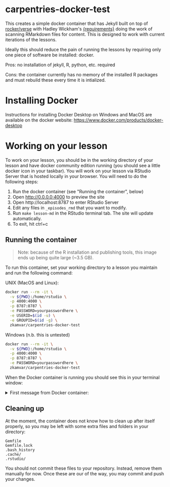 # carpentries-docker-test

This creates a simple docker container that has Jekyll built on top of 
[rocker/verse] with Hadley Wickham's [{requirements}] doing the work of
scanning RMarkdown files for content. This is designed to work with current
iterations of the lessons.

Ideally this should reduce the pain of running the lessons by requiring only
one piece of software be installed: docker.

Pros: no installation of jekyll, R, python, etc. required

Cons: the container currently has no memory of the installed R packages and must
rebuild these every time it is intialized. 

# Installing Docker

Instructions for installing Docker Desktop on Windows and MacOS are available
on the docker website: <https://www.docker.com/products/docker-desktop>

# Working on your lesson

To work on your lesson, you should be in the working directory of your lesson 
and have docker community edition running (you should see a little docker icon
in your taskbar). You will work on your lesson via RStudio Server that is hosted
locally in your browser. You will need to do the following steps:

1. Run the docker container (see "Running the container", below)
2. Open http://0.0.0.0:4000 to preview the site
3. Open http://localhost:8787 to enter RStudio Server
4. Edit any files in `_episodes_rmd` that you want to modify.
5. Run `make lesson-md` in the RStudio terminal tab. The site will update
   automatically.
6. To exit, hit ctrl+c

## Running the container

> Note: because of the R installation and publishing tools, this image ends up 
> being quite large (~3.5 GB).

To run this container, set your working directory to a lesson you maintain and
run the following command:

UNIX (MacOS and Linux):

```sh
docker run --rm -it \
  -v ${PWD}:/home/rstudio \
  -p 4000:4000 \
  -p 8787:8787 \
  -e PASSWORD=yourpasswordhere \
  -e USERID=$(id -u) \
  -e GROUPID=$(id -g) \
  zkamvar/carpentries-docker-test
```

Windows (n.b. this is untested)

```sh
docker run --rm -it \
  -v ${PWD}:/home/rstudio \
  -p 4000:4000 \
  -p 8787:8787 \
  -e PASSWORD=yourpasswordhere \
  zkamvar/carpentries-docker-test
```

When the Docker container is running you should see this in your terminal window:


<details>

<summary>First message from Docker container:</summary>

```sh
This is the alpha test of The Carpentries Lesson Template docker image.
Please let us know if you find any issues.

-----------------------------------------------------------------------------------
 Navigate your browser to http://localhost:8787 to open an RStudio sesssion.
 Navigate a separate browser tab to http://0.0.0.0:4000 to preview the site.

 Username: rstudio
 Password: yourpasswordhere

Once you are in RStudio in your browser, edit any of the files in `_episodes_rmd/`
and then run `make lesson-md` in the Terminal tab to render the lessons. The
website will update automatically
-----------------------------------------------------------------------------------

When you are finished, close the browser windows and use ctrl+c to exit
this session. You should

[s6-init] making user provided files available at /var/run/s6/etc...exited 0.
[s6-init] ensuring user provided files have correct perms...exited 0.
[fix-attrs.d] applying ownership & permissions fixes...
[fix-attrs.d] done.
[cont-init.d] executing container initialization scripts...
[cont-init.d] add: executing... 
Nothing additional to add
[cont-init.d] add: exited 0.
[cont-init.d] userconf: executing... 
deleting user rstudio
creating new rstudio with UID 1001
useradd: warning: the home directory already exists.
Not copying any file from skel directory into it.
mkdir: cannot create directory ‘/home/rstudio’: File exists
Modifying primary group rstudio
Primary group ID is now custom_group 1001
[cont-init.d] userconf: exited 0.
[cont-init.d] done.
[services.d] starting services
[services.d] done.
Configuration file: /home/rstudio/_config.yml
            Source: /home/rstudio
       Destination: /home/rstudio/_site
 Incremental build: disabled. Enable with --incremental
      Generating... 
                    done in 0.899 seconds.
 Auto-regeneration: enabled for '/home/rstudio'
    Server address: http://0.0.0.0:4000
  Server running... press ctrl-c to stop.
```

</details>

## Cleaning up

At the moment, the container does not know how to clean up after itself properly,
so you may be left with some extra files and folders in your directory:

```
Gemfile
Gemfile.lock
.bash_history
.cache/
.rstudio/
```

You should not commit these files to your repository. Instead, remove them
manually for now. Once these are our of the way, you may commit and push your
changes.

[rocker/verse]: https://www.rocker-project.org/
[{requirements}]: https://github.com/hadley/requirements
